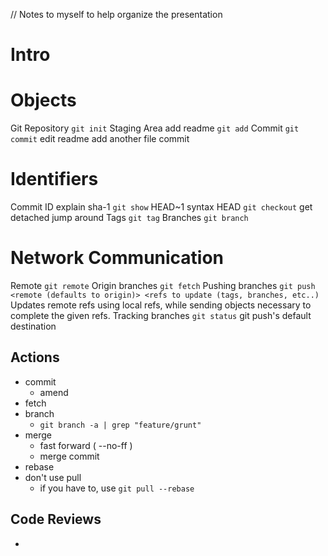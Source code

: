 // Notes to myself to help organize the presentation

# Intro

# Objects

Git Repository
	`git init`
Staging Area
	add readme
	`git add`
Commit
	`git commit`
	edit readme
	add another file
	commit

# Identifiers

Commit ID
	explain sha-1
	`git show`
	HEAD~1 syntax
HEAD
	`git checkout`
	get detached
	jump around
Tags
	`git tag`
Branches
	`git branch`

# Network Communication

Remote
	`git remote`
Origin branches
	`git fetch`
Pushing branches
	`git push <remote (defaults to origin)> <refs to update (tags, branches, etc..)`
	Updates remote refs using local refs, while sending objects necessary to complete the given refs.
Tracking branches
	`git status`
	git push's default destination

## Actions
- commit
	- amend
- fetch
- branch
	- `git branch -a | grep "feature/grunt"`
- merge
	- fast forward ( --no-ff )
	- merge commit
- rebase
- don't use pull
	- if you have to, use `git pull --rebase`

## Code Reviews
- 